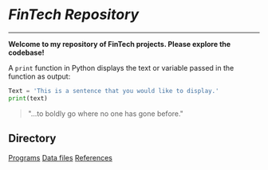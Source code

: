 # *FinTech Repository*
---

**Welcome to my repository of FinTech projects.  Please explore the codebase!**

A `print` function in Python displays the text or variable passed in the function as output:

```python
Text = 'This is a sentence that you would like to display.'
print(text)
```

> "...to boldly go where no one has gone before."

## Directory
[Programs](code)
[Data files](data)
[References](references)